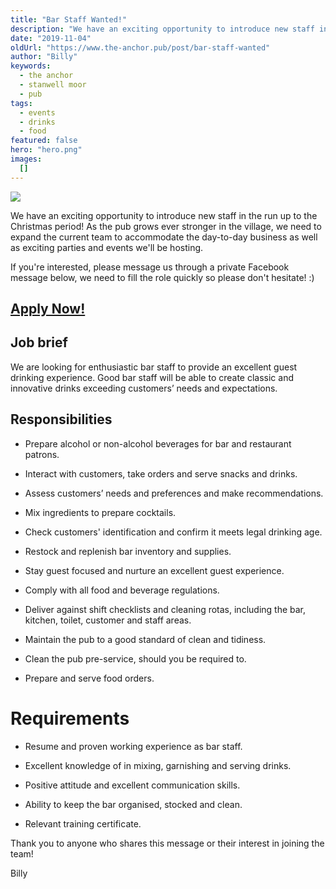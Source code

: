```yaml
---
title: "Bar Staff Wanted!"
description: "We have an exciting opportunity to introduce new staff in the run up to the Christmas period! As the pub grows ever stronger in the village, we need to expand the current team to accommodate the day-to-day business as well as exciting parties and events we'll be hosting.If you're interested, please message us through a private Facebook message below, we need to fill the role quickly so please don't hesitate! :)Apply Now!Job briefWe are looking for enthusiastic bar staff to provide an excellent g"
date: "2019-11-04"
oldUrl: "https://www.the-anchor.pub/post/bar-staff-wanted"
author: "Billy"
keywords:
  - the anchor
  - stanwell moor
  - pub
tags:
  - events
  - drinks
  - food
featured: false
hero: "hero.png"
images:
  []
---
```


  

![](https://static.wixstatic.com/media/1c749e_eb590c4d48c44031bf8eb45b408f3216~mv2.png/v1/fill/w_49,h_28,al_c,q_85,usm_0.66_1.00_0.01,blur_2,enc_avif,quality_auto/1c749e_eb590c4d48c44031bf8eb45b408f3216~mv2.png)

We have an exciting opportunity to introduce new staff in the run up to the Christmas period! As the pub grows ever stronger in the village, we need to expand the current team to accommodate the day-to-day business as well as exciting parties and events we'll be hosting.

  

If you're interested, please message us through a private Facebook message below, we need to fill the role quickly so please don't hesitate! :)

  

## [Apply Now!](http://m.me/theanchorpubsm/)

  

## Job brief

We are looking for enthusiastic bar staff to provide an excellent guest drinking experience. Good bar staff will be able to create classic and innovative drinks exceeding customers’ needs and expectations.

  

## Responsibilities

*   Prepare alcohol or non-alcohol beverages for bar and restaurant patrons.
    
*   Interact with customers, take orders and serve snacks and drinks.
    
*   Assess customers’ needs and preferences and make recommendations.
    
*   Mix ingredients to prepare cocktails.
    
*   Check customers' identification and confirm it meets legal drinking age.
    
*   Restock and replenish bar inventory and supplies.
    
*   Stay guest focused and nurture an excellent guest experience.
    
*   Comply with all food and beverage regulations.
    
*   Deliver against shift checklists and cleaning rotas, including the bar, kitchen, toilet, customer and staff areas.
    
*   Maintain the pub to a good standard of clean and tidiness.
    
*   Clean the pub pre-service, should you be required to.
    
*   Prepare and serve food orders.
    

  

# Requirements

*   Resume and proven working experience as bar staff.
    
*   Excellent knowledge of in mixing, garnishing and serving drinks.
    
*   Positive attitude and excellent communication skills.
    
*   Ability to keep the bar organised, stocked and clean.
    
*   Relevant training certificate.
    

Thank you to anyone who shares this message or their interest in joining the team!

  

Billy
